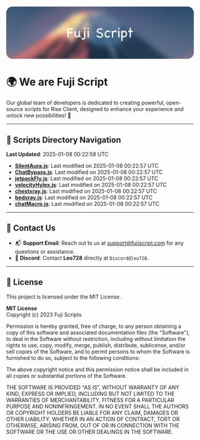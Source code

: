 ![Banner](.github/b.webp)

# 🌍 **We are Fuji Script**

Our global team of developers is dedicated to creating powerful, open-source scripts for Rise Client, designed to enhance your experience and unlock new possibilities! 🌟

---
<!-- SCRIPTS_NAVIGATION_START -->
## 📂 **Scripts Directory Navigation**

**Last Updated**: 2025-01-08 00:22:58 UTC

- **[SilentAura.js](scripts/SilentAura.js)**: Last modified on 2025-01-08 00:22:57 UTC
- **[ChatBypass.js](scripts/ChatBypass.js)**: Last modified on 2025-01-08 00:22:57 UTC
- **[jetpackFly.js](scripts/jetpackFly.js)**: Last modified on 2025-01-08 00:22:57 UTC
- **[velocityHylex.js](scripts/velocityHylex.js)**: Last modified on 2025-01-08 00:22:57 UTC
- **[chestxray.js](scripts/chestxray.js)**: Last modified on 2025-01-08 00:22:57 UTC
- **[bedxray.js](scripts/bedxray.js)**: Last modified on 2025-01-08 00:22:57 UTC
- **[chatMacro.js](scripts/chatMacro.js)**: Last modified on 2025-01-08 00:22:57 UTC

<!-- SCRIPTS_NAVIGATION_END -->

---

## 💬 **Contact Us**  
- 📬 **Support Email**: Reach out to us at [support@fujiscript.com](mailto:support@fujiscript.com) for any questions or assistance.  
- 💬 **Discord**: Contact **Leo728** directly at `Discord@leo728`.

---

## 📜 **License**

This project is licensed under the MIT License.  

**MIT License**  
Copyright (c) 2023 Fuji Scripts  

Permission is hereby granted, free of charge, to any person obtaining a copy of this software and associated documentation files (the "Software"), to deal in the Software without restriction, including without limitation the rights to use, copy, modify, merge, publish, distribute, sublicense, and/or sell copies of the Software, and to permit persons to whom the Software is furnished to do so, subject to the following conditions:  

The above copyright notice and this permission notice shall be included in all copies or substantial portions of the Software.  

THE SOFTWARE IS PROVIDED "AS IS", WITHOUT WARRANTY OF ANY KIND, EXPRESS OR IMPLIED, INCLUDING BUT NOT LIMITED TO THE WARRANTIES OF MERCHANTABILITY, FITNESS FOR A PARTICULAR PURPOSE AND NONINFRINGEMENT. IN NO EVENT SHALL THE AUTHORS OR COPYRIGHT HOLDERS BE LIABLE FOR ANY CLAIM, DAMAGES OR OTHER LIABILITY, WHETHER IN AN ACTION OF CONTRACT, TORT OR OTHERWISE, ARISING FROM, OUT OF OR IN CONNECTION WITH THE SOFTWARE OR THE USE OR OTHER DEALINGS IN THE SOFTWARE.  
